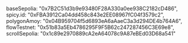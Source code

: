 baseSepolia: "0x7B2C51d3b9e93480F28A330a0ee938C2182cD486",
spicy.id: "0xFBA3912Ca04dd458c843e2EE08967fC04f3579c2",
polygonAmoy: "0x04B959704f5d6893eA6aAaeC3a3d294DE4b764A6",
flowTestnet: "0x51b83a5Eb4786295F9F5B62c247287456C3E69e8",
scrollSepolia: "0x1c89e2970889cA2eA64078c9A87eBEd03D68a541"
